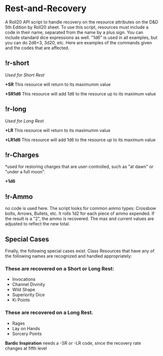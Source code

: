 # Rest-and-Recovery
A Roll20 API script to handle recovery on the resource attributes on the D&D 5th Edition by Roll20 sheet.
To use this script, resources must include a code in their name, separated from the name by a plus sign. You can include standard dice expressions as well. "1d6" is used in all examples, but you can do 2d6+3, 3d20, etc. Here are examples of the commands given and the codes that are affected.

## !r-short
*Used for Short Rest*

**+SR** This resource will return to its maximumm value

**+SR1d6** This resource will add 1d6 to the resource up to its maximum value


## !r-long
*Used for Long Rest*

**+LR** This resource will return to its maximumm value

**+LR1d6** This resource will add 1d6 to the resource up to its maximum value


## !r-Charges
*used for restoring charges that are user-controlled, such as "at dawn" or "under a full moon".

**+1d6**


## !r-Ammo
no code is used here. The script looks for common ammo types: Crossbow bolts, Arrows, Bullets, etc. It rolls 1d2 for each piece of ammo expended. If the result is a "2", the ammo is recovered. The max and current values are adjusted to reflect the new total.


## Special Cases
Finally, the following special cases exist. Class Resources that have any of the following names are recognized and handled appropriately:

### These are recovered on a Short or Long Rest:
- Invocations
- Channel Divinity
- Wild Shape
- Superiority Dice
- Ki Points

 ### These are recovered on a Long Rest.
- Rages
- Lay on Hands
- Sorcery Points



**Bardic Inspiration** needs a -SR or -LR code, since the recovery rate changes at fifth level

